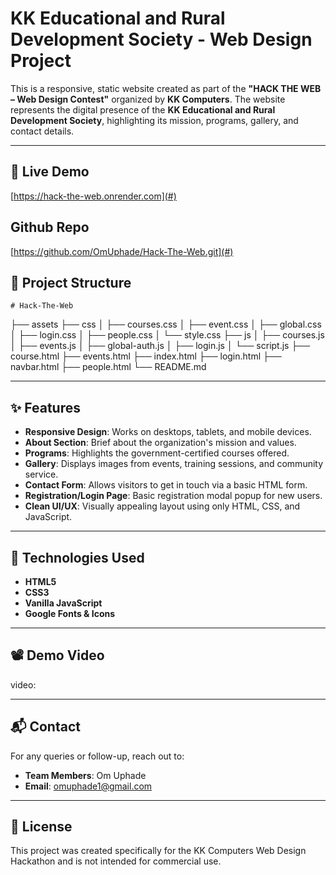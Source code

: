 # KK Educational and Rural Development Society - Web Design Project

This is a responsive, static website created as part of the **"HACK THE WEB – Web Design Contest"** organized by **KK Computers**. The website represents the digital presence of the **KK Educational and Rural Development Society**, highlighting its mission, programs, gallery, and contact details.

---

## 🚀 Live Demo

[https://hack-the-web.onrender.com](#)

## Github Repo
[https://github.com/OmUphade/Hack-The-Web.git](#)

## 📁 Project Structure

    # Hack-The-Web

├── assets
├── css
│ ├── courses.css
│ ├── event.css
│ ├── global.css
│ ├── login.css
│ ├── people.css
│ └── style.css
├── js
│ ├── courses.js
│ ├── events.js
│ ├── global-auth.js
│ ├── login.js
│ └── script.js
├── course.html
├── events.html
├── index.html
├── login.html
├── navbar.html
├── people.html
└── README.md

---

## ✨ Features

- **Responsive Design**: Works on desktops, tablets, and mobile devices.
- **About Section**: Brief about the organization's mission and values.
- **Programs**: Highlights the government-certified courses offered.
- **Gallery**: Displays images from events, training sessions, and community service.
- **Contact Form**: Allows visitors to get in touch via a basic HTML form.
- **Registration/Login Page**: Basic registration modal popup for new users.
- **Clean UI/UX**: Visually appealing layout using only HTML, CSS, and JavaScript.

---

## 🔧 Technologies Used

- **HTML5**
- **CSS3**
- **Vanilla JavaScript**
- **Google Fonts & Icons**

---

## 📽️ Demo Video

video:

---

## 📬 Contact

For any queries or follow-up, reach out to:

- **Team Members**: Om Uphade
- **Email**: omuphade1@gmail.com

---

## 📝 License

This project was created specifically for the KK Computers Web Design Hackathon and is not intended for commercial use.
